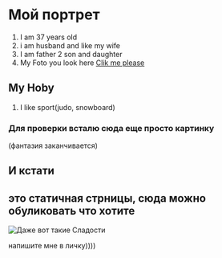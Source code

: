 # Мой портрет
1. I am 37 years old
2. i am husband and like my wife
3. I am father 2 son and daughter
4. My Foto you look here [Clik me please](MyFoto.png)

## My Hoby
1. I like sport(judo, snowboard)



### Для проверки всталю сюда еще просто картинку
(фантазия заканчивается)



## И кстати 
## это статичная стрницы, сюда можно обуликовать что хотите
![Даже вот такие  Сладости](https://i.pinimg.com/736x/e6/75/62/e67562883724a88933fd3385dbbf1851.jpg)

напишите мне в личку))))
